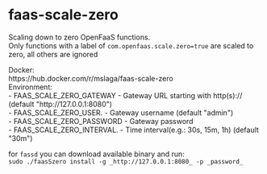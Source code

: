 # faas-scale-zero
<p />
Scaling down to zero OpenFaaS functions.<br />
Only functions with a label of <code>com.openfaas.scale.zero=true</code> are scaled to zero, all others are ignored<br />
<p />
Docker:<br />
https://hub.docker.com/r/mslaga/faas-scale-zero <br />
Environment:<br />
- FAAS_SCALE_ZERO_GATEWAY - Gateway URL starting with http(s):// (default "http://127.0.0.1:8080")<br />
- FAAS_SCALE_ZERO_USER. - Gateway username (default "admin")<br />
- FAAS_SCALE_ZERO_PASSWORD - Gateway password<br />
- FAAS_SCALE_ZERO_INTERVAL. - Time interval(e.g.: 30s, 15m, 1h) (default "30m")<br />
<p />
for <code>fassd</code> you can download available binary and run:<br />
<code>sudo ./faasSzero install -g _http://127.0.0.1:8080_ -p _password_</code>
